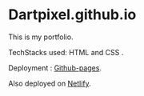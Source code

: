 # Dartpixel.github.io


This is my portfolio.

TechStacks used: HTML and CSS .

Deployment : [Github-pages](https://dartpixel.github.io/).

Also deployed on [Netlify](https://kartiksharma-portfolio.netlify.app/).
